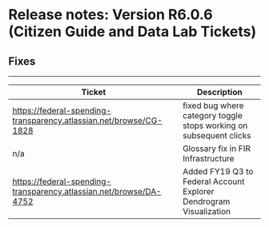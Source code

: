 # Release notes: Version R6.0.6 (Citizen Guide and Data Lab Tickets)

## Fixes
***

| Ticket | Description |
|---------------- | -------- |
| https://federal-spending-transparency.atlassian.net/browse/CG-1828 | fixed bug where category toggle stops working on subsequent clicks |
| n/a | Glossary fix in FIR Infrastructure |
| https://federal-spending-transparency.atlassian.net/browse/DA-4752 | Added FY19 Q3 to Federal Account Explorer Dendrogram Visualization |